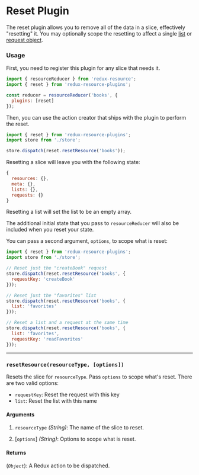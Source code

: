 # Reset Plugin

The reset plugin allows you to remove all of the data in a slice, effectively
"resetting" it. You may optionally scope the resetting to affect a single
[list](/docs/resources/lists.md) or [request object](/docs/requests/request-objects.md).

### Usage

First, you need to register this plugin for any slice that needs it.

```js
import { resourceReducer } from 'redux-resource';
import { reset } from 'redux-resource-plugins';

const reducer = resourceReducer('books', {
  plugins: [reset]
});
```

Then, you can use the action creator that ships with the plugin to perform the
reset.

```js
import { reset } from 'redux-resource-plugins';
import store from './store';

store.dispatch(reset.resetResource('books'));
```

Resetting a slice will leave you with the following state:

```js
{
  resources: {},
  meta: {},
  lists: {},
  requests: {}
}
```

Resetting a list will set the list to be an empty array.

The additional initial state that you pass to `resourceReducer` will also
be included when you reset your state.

You can pass a second argument, `options`, to scope what is reset:

```js
import { reset } from 'redux-resource-plugins';
import store from './store';

// Reset just the "createBook" request
store.dispatch(reset.resetResource('books', {
  requestKey: 'createBook'
}));

// Reset just the "favorites" list
store.dispatch(reset.resetResource('books', {
  list: 'favorites'
}));

// Reset a list and a request at the same time
store.dispatch(reset.resetResource('books', {
  list: 'favorites',
  requestKey: 'readFavorites'
}));
```

---

### `resetResource(resourceType, [options])`

Resets the slice for `resourceType`. Pass `options` to scope what's reset.
There are two valid options:

- `requestKey`: Reset the request with this key
- `list`: Reset the list with this name

#### Arguments

1. `resourceType` *(String)*: The name of the slice to reset.

2. [`options`] *(String)*: Options to scope what is reset.

#### Returns

(*`Object`*): A Redux action to be dispatched.
